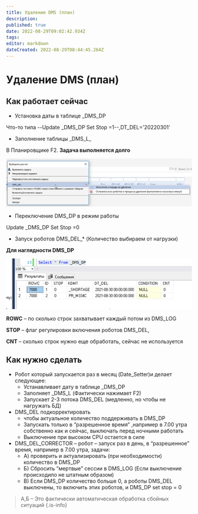 ```yaml
---
title: Удаление DMS (план)
description: 
published: true
date: 2022-08-29T09:02:42.934Z
tags: 
editor: markdown
dateCreated: 2022-08-29T08:44:45.264Z
---
```


# Удаление DMS (план)

## **Как работает сейчас**

* Установка даты в таблице \_DMS\_DP

Что-то типа --Update \_DMS\_DP Set Stop =1--,DT\_DEL='20220301'

* Заполнение таблицы \_DMS\_L\_

В Планировщике F2. **Задача выполняется долго**&#x20;

![](<../../assets/image (1035).png>)

* Переключение DMS\_DP в режим работы

Update \_DMS\_DP Set Stop =0

* Запуск роботов DMS\_DEL\_\* (Количество выбираем от нагрузки)

**Для наглядности DMS\_DP**

![](<../../assets/0 (35)>)

**ROWC** – по сколько строк захватывает каждый потом из DMS\_LOG

**STOP** – флаг регулировки включения роботов DMS\_DEL,

**CNT** – сколько строк нужно еще обработать, сейчас не используется

## **Как нужно сделать**

* Робот который запускается раз в месяц (Date\_Setter)и делает следующее:
  * Устанавливает дату в таблице \_DMS\_DP
  * Заполняет \_DMS\_L (Фактически нажимает F2)
  * Запускает 2-3 потока DMS\_DEL (медленно, но чтобы не нагружать БД)
* DMS\_DEL подкорректировать
  * чтобы актуальное количество поддерживать в DMS\_DP
  * Запускать только в “разрешенное время” ,например в 7.00 утра собственно как и сейчас, выключать перед ночными работать
  * Выключение при высоком CPU остается в силе
* DMS\_DEL\_CORRECTOR – робот – запуск раз в день, в “разрешенное” время, например в 7.00 утра, задачи:
  * А) проверить и актуализировать (при необходимости) количество в DMS\_DP
  * Б) Сбросить “мертвые”  сессии в DMS\_LOG (Если выключение происходило не штатным образом)
  * В) Если DMS\_DP количество больше 0, а роботы DMS\_DEL выключены, то включить этих роботов, и DMS\_DP set stop = 0

> А,Б – Это фактически автоматическая обработка сбойных ситуаций
{.is-info}
